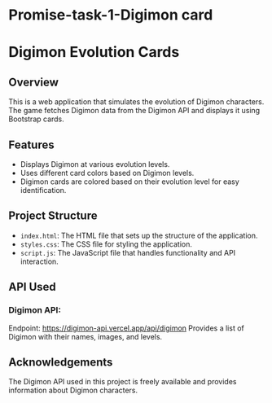 # Promise-task-1-Digimon card
# Digimon Evolution Cards

## Overview

This is a web application that simulates the evolution of Digimon characters. The game fetches Digimon data from the Digimon API and displays it using Bootstrap cards.

## Features

- Displays Digimon at various evolution levels.
- Uses different card colors based on Digimon levels.
- Digimon cards are colored based on their evolution level for easy identification.

## Project Structure

- `index.html`: The HTML file that sets up the structure of the application.
- `styles.css`: The CSS file for styling the application.
- `script.js`: The JavaScript file that handles functionality and API interaction.
  
## API Used
### Digimon API:
Endpoint: https://digimon-api.vercel.app/api/digimon
Provides a list of Digimon with their names, images, and levels.

## Acknowledgements
The Digimon API used in this project is freely available and provides information about Digimon characters.


